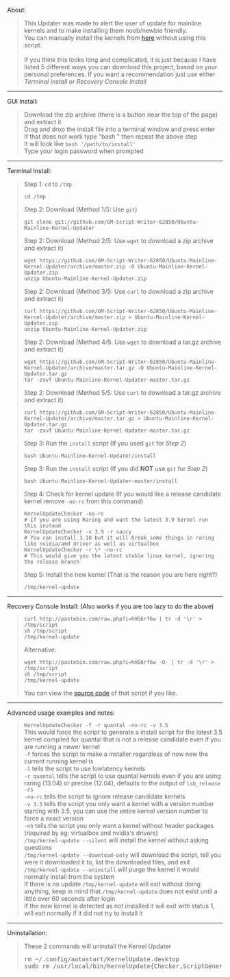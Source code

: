 <!--
   I suggest reading this on the webpage at github:
   https://github.com/GM-Script-Writer-62850/Ubuntu-Mainline-Kernel-Updater#readme
-->
About:<blockquote>
This Updater was made to alert the user of update for mainline kernels and to make installing them noob/newbie friendly.<br>
You can manually install the kernels from <a target="_blank" href="http://kernel.ubuntu.com/~kernel-ppa/mainline/?C=N;O=D">here</a> without using this script.<br>
<br>
If you think this looks long and complicated, it is just because I have listed 5 different ways you can download this project, based on your personal preferences. If you want a recommendation just use either <i>Terminal Install</i> or <i>Recovery Console Install</i></blockquote>
<hr>
GUI Install:<blockquote>
Download the zip archive (there is a button near the top of the page) and extract it<br>
Drag and drop the install file into a terminal window and press enter<br>
If that does not work type "bash " then repeat the above step<br>
It will look like <code>bash '/path/to/install'</code><br>
Type your login password when prompted
</blockquote>
<hr>
Terminal Install:<br>
<blockquote>
Step 1: <code>cd</code> to <code>/tmp</code><br>
<pre><code>cd /tmp</code></pre>

Step 2: Download (Method 1/5: Use <code>git</code>)
<pre><code>git clone git://github.com/GM-Script-Writer-62850/Ubuntu-Mainline-Kernel-Updater</code></pre>

Step 2: Download (Method 2/5: Use <code>wget</code> to download a zip archive and extract it)
<pre><code>wget https://github.com/GM-Script-Writer-62850/Ubuntu-Mainline-Kernel-Updater/archive/master.zip -O Ubuntu-Mainline-Kernel-Updater.zip
unzip Ubuntu-Mainline-Kernel-Updater.zip</code></pre>

Step 2: Download (Method 3/5: Use <code>curl</code> to download a zip archive and extract it)
<pre><code>curl https://github.com/GM-Script-Writer-62850/Ubuntu-Mainline-Kernel-Updater/archive/master.zip > Ubuntu-Mainline-Kernel-Updater.zip
unzip Ubuntu-Mainline-Kernel-Updater.zip</code></pre>

Step 2: Download (Method 4/5: Use <code>wget</code> to download a tar.gz archive and extract it)
<pre><code>wget https://github.com/GM-Script-Writer-62850/Ubuntu-Mainline-Kernel-Updater/archive/master.tar.gz -O Ubuntu-Mainline-Kernel-Updater.tar.gz
tar -zxvf Ubuntu-Mainline-Kernel-Updater-master.tar.gz</code></pre>

Step 2: Download (Method 5/5: Use <code>curl</code> to download a tar.gz archive and extract it)
<pre><code>curl https://github.com/GM-Script-Writer-62850/Ubuntu-Mainline-Kernel-Updater/archive/master.tar.gz > Ubuntu-Mainline-Kernel-Updater.tar.gz
tar -zxvf Ubuntu-Mainline-Kernel-Updater-master.tar.gz</code></pre>

Step 3: Run the <code>install</code> script (If you used <code>git</code> for <i>Step 2</i>)
<pre><code>bash Ubuntu-Mainline-Kernel-Updater/install</code></pre>

Step 3: Run the <code>install</code> script (If you did <b>NOT</b> use <code>git</code> for <i>Step 2</i>)
<pre><code>bash Ubuntu-Mainline-Kernel-Updater-master/install</code></pre>

Step 4: Check for kernel update (If you would like a release candidate kernel remove <code>-no-rc</code> from this command)
<pre><code>KernelUpdateChecker -no-rc
# If you are using Raring and want the latest 3.9 kernel run this instead
KernelUpdateChecker -v 3.9 -r saucy
# You can install 3.10 but it will break some things in raring like nvidia/amd driver as well as virtualbox
KernelUpdateChecker -r \* -no-rc
# This would give you the latest stable linux kernel, ignoring the release branch
</code></pre>

Step 5: Install the new kernel (That is the reason you are here right?)
<pre><code>/tmp/kernel-update</code></pre>
</blockquote>
<hr>
Recovery Console Install: (Also works if you are too lazy to do the above)<blockquote>
<pre><code>curl http://pastebin.com/raw.php?i=hHS6rf6w | tr -d '\r' > /tmp/script
sh /tmp/script
/tmp/kernel-update</code></pre>
Alternative:
<pre><code>wget http://pastebin.com/raw.php?i=hHS6rf6w -O- | tr -d '\r' > /tmp/script
sh /tmp/script
/tmp/kernel-update</code></pre>
You can view the <a target="_blank" href="http://pastebin.com/hHS6rf6w">source code</a> of that script if you like.<br>
</blockquote>
<hr>
Advanced usage examples and notes:<blockquote>
<code>KernelUpdateChecker -f -r quantal -no-rc -v 3.5</code><br>
This would force the script to generate a install script for the latest 3.5 kernel compiled for quantal that is not a release candidate even if you are running a newer kernel<br>
<code>-f</code> forces the script to make a installer regardless of now new the current running kernel is<br>
<code>-l</code> tells the script to use lowlatency kernels<br>
<code>-r quantal</code> tells the script to use quantal kernels even if you are using raring (13.04) or precise (12.04), defaults to the output of <code>lsb_release -cs</code><br>
<code>-no-rc</code> tells the script to ignore release candidate kernels<br>
<code>-v 3.5</code> tells the script you only want a kernel with a version number starting with 3.5, you can use the entire kernel version number to force a exact version<br>
<code>-nh</code> tells the script you only want a kernel without header packages (required by eg: virtualbox and nvidia's drivers)<br>
<code>/tmp/kernel-update --silent</code> will install the kernel without asking questions<br>
<code>/tmp/kernel-update --download-only</code> will download the script, tell you were it downloaded it to, list the downloaded files, and exit<br>
<code>/tmp/kernel-update --uninstall</code> will purge the kernel it would normally install from the system<br>
If there is no update <code>/tmp/kernel-update</code> will exit without doing anything, keep in mind that <code>/tmp/kernel-update</code> does not exist until a little over 60 seconds after login<br>
If the new kernel is detected as not installed it will exit with status 1, will exit normally if it did not try to install it
</blockquote>
<hr>
Uninstallation:<blockquote>
These 2 commands will uninstall the Kernel Updater
<pre>rm ~/.config/autostart/KernelUpdate.desktop
sudo rm /usr/local/bin/KernelUpdate{Checker,ScriptGenerator}</pre>
</blockquote>
